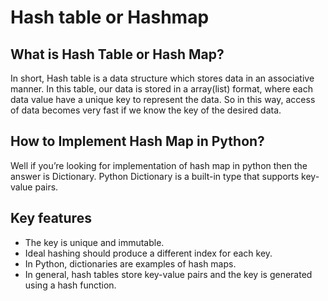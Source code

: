 # Hash table or Hashmap

## What is Hash Table or Hash Map?

In short, Hash table is a data structure which stores data in an associative manner. In this table, our data is stored in a array(list) format, where each data value have a unique key to represent the data. So in this way, access of data becomes very fast if we know the key of the desired data.

## How to Implement Hash Map in Python?

Well if you’re looking for implementation of hash map in python then the answer is Dictionary. Python Dictionary is a built-in type that supports key-value pairs.

## Key features

* The key is unique and immutable.
* Ideal hashing should produce a different index for each key.
* In Python, dictionaries are examples of hash maps.
* In general, hash tables store key-value pairs and the key is generated using a hash function.